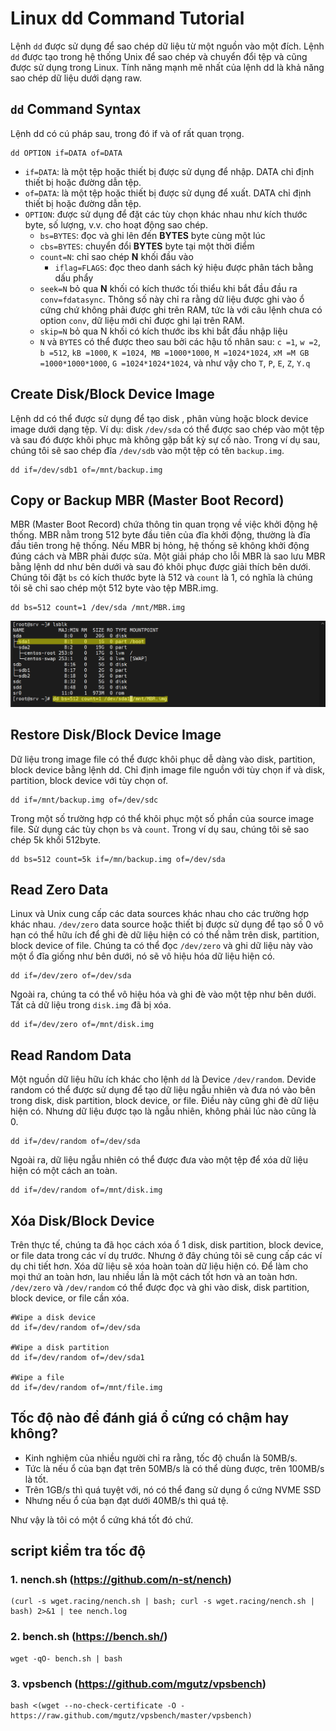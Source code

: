 # Linux dd Command Tutorial
Lệnh `dd` được sử dụng để sao chép dữ liệu từ một nguồn vào một đích. Lệnh `dd` được tạo trong hệ thống Unix để sao chép và chuyển đổi tệp và cũng được sử dụng trong Linux. Tính năng mạnh mẽ nhất của lệnh dd là khả năng sao chép dữ liệu dưới dạng raw.

## `dd` Command Syntax

Lệnh dd có cú pháp sau, trong đó if và of rất quan trọng.
```
dd OPTION if=DATA of=DATA
```

* `if=DATA`: là một tệp hoặc thiết bị được sử dụng để nhập. DATA chỉ định thiết bị hoặc đường dẫn tệp.
* `of=DATA`: là một tệp hoặc thiết bị được sử dụng để xuất. DATA chỉ định thiết bị hoặc đường dẫn tệp.
* `OPTION`: được sử dụng để đặt các tùy chọn khác nhau như kích thước byte, số lượng, v.v. cho hoạt động sao chép.
    * `bs=BYTES`: đọc và ghi lên đến **BYTES** byte cùng một lúc
    * `cbs=BYTES`: chuyển đổi **BYTES** byte tại một thời điểm 
    * `count=N`: chỉ sao chép **N** khối đầu vào
        * `iflag=FLAGS`: đọc theo danh sách ký hiệu được phân tách bằng dấu phẩy
    * `seek=N` bỏ qua **N** khối có kích thước tối thiểu khi bắt đầu đầu ra
    `conv=fdatasync`. Thông số này chỉ ra rằng dữ liệu được ghi vào ổ cứng chứ không phải được ghi trên RAM, tức là với câu lệnh chưa có option `conv`, dữ liệu mới chỉ được ghi lại trên RAM.
    * `skip=N` bỏ qua N khối có kích thước ibs khi bắt đầu nhập liệu
    * `N`  và  `BYTES`  có thể được theo sau bởi các hậu tố nhân sau: `c =1`, `w =2`, `b =512`, `kB =1000`, `K =1024`,` MB =1000*1000`, `M =1024*1024`, `xM =M GB =1000*1000*1000`, `G =1024*1024*1024`, và như vậy cho `T`, `P`, `E`, `Z`, `Y.q`

## Create Disk/Block Device Image
Lệnh dd có thể được sử dụng để tạo disk , phân vùng hoặc block device image dưới dạng tệp. Ví dụ: disk `/dev/sda` có thể được sao chép vào một tệp và sau đó được khôi phục mà không gặp bất kỳ sự cố nào. Trong ví dụ sau, chúng tôi sẽ sao chép đĩa `/dev/sdb` vào một tệp có tên `backup.img`.
```
dd if=/dev/sdb1 of=/mnt/backup.img
```

## Copy or Backup MBR (Master Boot Record)

MBR (Master Boot Record) chứa thông tin quan trọng về việc khởi động hệ thống. MBR nằm trong 512 byte đầu tiên của đĩa khởi động, thường là đĩa đầu tiên trong hệ thống. Nếu MBR bị hỏng, hệ thống sẽ không khởi động đúng cách và MBR phải được sửa. Một giải pháp cho lỗi MBR là sao lưu MBR bằng lệnh dd như bên dưới và sau đó khôi phục được giải thích bên dưới. Chúng tôi đặt `bs` có kích thước byte là 512 và `count` là 1, có nghĩa là chúng tôi sẽ chỉ sao chép một 512 byte vào tệp MBR.img.
```
dd bs=512 count=1 /dev/sda /mnt/MBR.img
```
![img lab](/Docs/Lab/img/Screenshot_17.png)</br>

## Restore Disk/Block Device Image

Dữ liệu trong image file có thể được khôi phục dễ dàng vào disk, partition, block device bằng lệnh dd. Chỉ định image file nguồn với tùy chọn if và disk, partition, block device với tùy chọn of.
```
dd if=/mnt/backup.img of=/dev/sdc
```
Trong một số trường hợp có thể khôi phục một số phần của source image file. Sử dụng các tùy chọn `bs` và `count`. Trong ví dụ sau, chúng tôi sẽ sao chép 5k khối 512byte.
```
dd bs=512 count=5k if=/mn/backup.img of=/dev/sda
```
## Read Zero Data
Linux và Unix cung cấp các data sources khác nhau cho các trường hợp khác nhau. `/dev/zero` data source hoặc thiết bị được sử dụng để tạo số 0 vô hạn có thể hữu ích để ghi đè dữ liệu hiện có có thể nằm trên disk, partition, block device of file. Chúng ta có thể đọc `/dev/zero` và ghi dữ liệu này vào một ổ đĩa giống như bên dưới, nó sẽ vô hiệu hóa dữ liệu hiện có.
```
dd if=/dev/zero of=/dev/sda
```
Ngoài ra, chúng ta có thể vô hiệu hóa và ghi đè vào một tệp như bên dưới. Tất cả dữ liệu trong `disk.img` đã bị xóa.
```
dd if=/dev/zero of=/mnt/disk.img
```
## Read Random Data
Một nguồn dữ liệu hữu ích khác cho lệnh `dd` là Device `/dev/random`. Devide random có thể được sử dụng để tạo dữ liệu ngẫu nhiên và đưa nó vào bên trong disk, disk partition, block device, or file. Điều này cũng ghi đè dữ liệu hiện có. Nhưng dữ liệu được tạo là ngẫu nhiên, không phải lúc nào cũng là 0.
```
dd if=/dev/random of=/dev/sda
```
Ngoài ra, dữ liệu ngẫu nhiên có thể được đưa vào một tệp để xóa dữ liệu hiện có một cách an toàn.

```
dd if=/dev/random of=/mnt/disk.img
```
## Xóa Disk/Block Device
Trên thực tế, chúng ta đã học cách xóa ổ 1 disk, disk partition, block device, or file data trong các ví dụ trước. Nhưng ở đây chúng tôi sẽ cung cấp các ví dụ chi tiết hơn. Xóa dữ liệu sẽ xóa hoàn toàn dữ liệu hiện có. Để làm cho mọi thứ an toàn hơn, lau nhiều lần là một cách tốt hơn và an toàn hơn. `/dev/zero` và `/dev/random` có ​​thể được đọc và ghi vào disk, disk partition, block device, or file cần xóa.
```
#Wipe a disk device
dd if=/dev/random of=/dev/sda

#Wipe a disk partition
dd if=/dev/random of=/dev/sda1

#Wipe a file
dd if=/dev/random of=/mnt/file.img
```

## Tốc độ nào để đánh giá ổ cứng có chậm hay không?
* Kinh nghiệm của nhiều người chỉ ra rằng, tốc độ chuẩn là 50MB/s.
* Tức là nếu ổ của bạn đạt trên 50MB/s là có thể dùng được, trên 100MB/s là tốt.
* Trên 1GB/s thì quá tuyệt với, nó có thể đang sử dụng ổ cứng NVME SSD
* Nhưng nếu ổ của bạn đạt dưới 40MB/s thì quá tệ.

Như vậy là tôi có một ổ cứng khá tốt đó chứ.
## script kiểm tra tốc độ
### 1. nench.sh (https://github.com/n-st/nench)
```
(curl -s wget.racing/nench.sh | bash; curl -s wget.racing/nench.sh | bash) 2>&1 | tee nench.log
```
### 2. bench.sh (https://bench.sh/)
```
wget -qO- bench.sh | bash
```
### 3. vpsbench (https://github.com/mgutz/vpsbench)
```
bash <(wget --no-check-certificate -O - https://raw.github.com/mgutz/vpsbench/master/vpsbench)
```